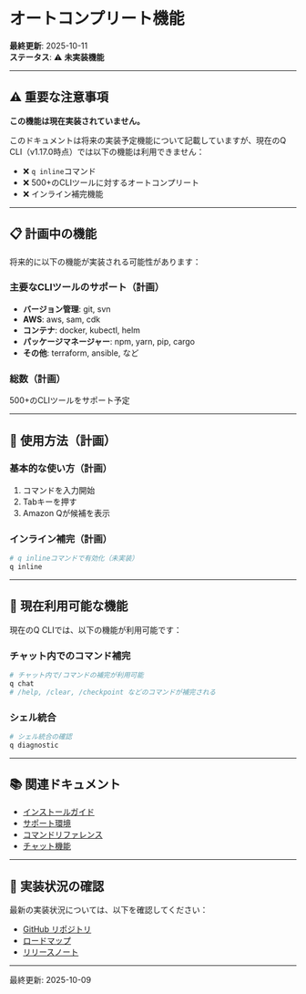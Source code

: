 # オートコンプリート機能

**最終更新**: 2025-10-11  
**ステータス**: ⚠️ **未実装機能**

---

## ⚠️ 重要な注意事項

**この機能は現在実装されていません。**

このドキュメントは将来の実装予定機能について記載していますが、現在のQ CLI（v1.17.0時点）では以下の機能は利用できません：

- ❌ `q inline`コマンド
- ❌ 500+のCLIツールに対するオートコンプリート
- ❌ インライン補完機能

---

## 📋 計画中の機能

将来的に以下の機能が実装される可能性があります：

### 主要なCLIツールのサポート（計画）
- **バージョン管理**: git, svn
- **AWS**: aws, sam, cdk
- **コンテナ**: docker, kubectl, helm
- **パッケージマネージャー**: npm, yarn, pip, cargo
- **その他**: terraform, ansible, など

### 総数（計画）
500+のCLIツールをサポート予定

---

## 🚀 使用方法（計画）

### 基本的な使い方（計画）

1. コマンドを入力開始
2. Tabキーを押す
3. Amazon Qが候補を表示

### インライン補完（計画）

```bash
# q inlineコマンドで有効化（未実装）
q inline
```

---

## 📖 現在利用可能な機能

現在のQ CLIでは、以下の機能が利用可能です：

### チャット内でのコマンド補完
```bash
# チャット内で/コマンドの補完が利用可能
q chat
# /help, /clear, /checkpoint などのコマンドが補完される
```

### シェル統合
```bash
# シェル統合の確認
q diagnostic
```

---

## 📚 関連ドキュメント

- [インストールガイド](../01_getting-started/01_installation.md)
- [サポート環境](../07_reference/05_supported-environments.md)
- [コマンドリファレンス](../07_reference/02_commands.md)
- [チャット機能](01_chat.md)

---

## 📝 実装状況の確認

最新の実装状況については、以下を確認してください：

- [GitHub リポジトリ](https://github.com/aws/amazon-q-developer-cli)
- [ロードマップ](https://github.com/aws/amazon-q-developer-cli/issues?q=is%3Aissue+is%3Aopen+label%3Aroadmap)
- [リリースノート](https://github.com/aws/amazon-q-developer-cli/releases)

---

最終更新: 2025-10-09
